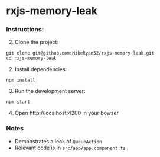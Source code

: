 # rxjs-memory-leak


### Instructions:

2. Clone the project:
  ```
  git clone git@github.com:MikeRyan52/rxjs-memory-leak.git
  cd rxjs-memory-leak
  ```

2. Install dependencies:
  ```
  npm install
  ```

3. Run the development server:
  ```
  npm start
  ```

4. Open http://localhost:4200 in your bowser


### Notes

* Demonstrates a leak of `QueueAction`
* Relevant code is in `src/app/app.component.ts`
